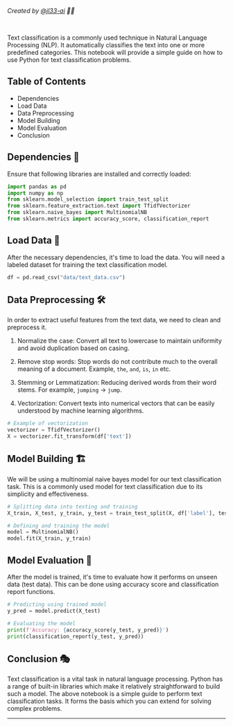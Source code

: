 _Created by [@jl33-ai](https://github.com/jl33-ai) 👦🏻_

<br/>

Text classification is a commonly used technique in Natural Language Processing (NLP). It automatically classifies the text into one or more predefined categories. This notebook will provide a simple guide on how to use Python for text classification problems. 

Table of Contents
----------------------
- Dependencies
- Load Data
- Data Preprocessing
- Model Building
- Model Evaluation
- Conclusion

## Dependencies 📃
Ensure that following libraries are installed and correctly loaded:

```python
import pandas as pd
import numpy as np
from sklearn.model_selection import train_test_split
from sklearn.feature_extraction.text import TfidfVectorizer
from sklearn.naive_bayes import MultinomialNB
from sklearn.metrics import accuracy_score, classification_report
```

## Load Data 📂
After the necessary dependencies, it's time to load the data. You will need a labeled dataset for training the text classification model.

```python
df = pd.read_csv("data/text_data.csv")
```

## Data Preprocessing 🛠️
In order to extract useful features from the text data, we need to clean and preprocess it.

1. Normalize the case: Convert all text to lowercase to maintain uniformity and avoid duplication based on casing.

2. Remove stop words: Stop words do not contribute much to the overall meaning of a document. Example, `the`, `and`, `is`, `in` etc.

3. Stemming or Lemmatization: Reducing derived words from their word stems. For example, `jumping` -> `jump`.

4. Vectorization: Convert texts into numerical vectors that can be easily understood by machine learning algorithms.

```python
# Example of vectorization
vectorizer = TfidfVectorizer()
X = vectorizer.fit_transform(df['text'])
```

## Model Building 🏗️
We will be using a multinomial naive bayes model for our text classification task. This is a commonly used model for text classification due to its simplicity and effectiveness.

```python
# Splitting data into testing and training
X_train, X_test, y_train, y_test = train_test_split(X, df['label'], test_size=0.2, random_state=42)

# Defining and training the model
model = MultinomialNB()
model.fit(X_train, y_train)
```

## Model Evaluation 🎯
After the model is trained, it's time to evaluate how it performs on unseen data (test data). This can be done using accuracy score and classification report functions.

```python
# Predicting using trained model
y_pred = model.predict(X_test)

# Evaluating the model
print(f'Accuracy: {accuracy_score(y_test, y_pred)}')
print(classification_report(y_test, y_pred))
```

## Conclusion 🎭
Text classification is a vital task in natural language processing. Python has a range of built-in libraries which make it relatively straightforward to build such a model. The above notebook is a simple guide to perform text classification tasks. It forms the basis which you can extend for solving complex problems.

---
